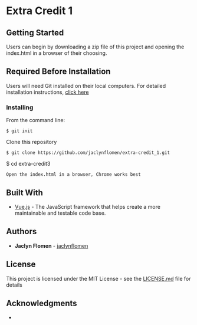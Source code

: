 # Extra Credit 1

## Getting Started

Users can begin by downloading a zip file of this project and opening the index.html in a browser of their choosing. 

## Required Before Installation
Users will need Git installed on their local computers. For detailed installation instructions, [click here](https://git-scm.com/book/en/v2/Getting-Started-Installing-Git)

### Installing
From the command line:

```
$ git init
```
Clone this repository
```
$ git clone https://github.com/jaclynflomen/extra-credit_1.git
```
$ cd extra-credit3
```
Open the index.html in a browser, Chrome works best
```

## Built With

* [Vue.js](https://vuejs.org/) - The JavaScript framework that helps create a more maintainable and testable code base.


## Authors

* **Jaclyn Flomen** - [jaclynflomen](https://github.com/jaclynflomen)


## License

This project is licensed under the MIT License - see the [LICENSE.md](LICENSE.md) file for details

## Acknowledgments

* 
